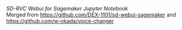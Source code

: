 <i>SD-RVC Webui for Sagemaker Jupyter Notebook </i><br>
Merged from https://github.com/DEX-1101/sd-webui-sagemaker and https://github.com/w-okada/voice-changer
